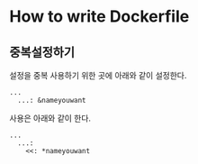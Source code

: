 # How to write Dockerfile

## 중복설정하기

설정을 중복 사용하기 위한 곳에 아래와 같이 설정한다.
```
...
  ...: &nameyouwant
```

사용은 아래와 같이 한다.
```
...
  ...:
    <<: *nameyouwant
```
